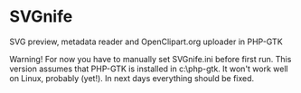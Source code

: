 # SVGnife
SVG preview, metadata reader and OpenClipart.org uploader in PHP-GTK

Warning! For now you have to manually set SVGnife.ini before first run. This version assumes that PHP-GTK is installed in c:\php-gtk\. It won't work well on Linux, probably (yet!). In next days everything should be fixed.
